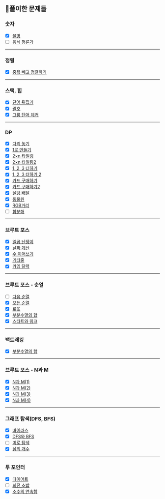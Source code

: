 ## 📜풀이한 문제들
### 숫자
- [x] [물병](https://www.acmicpc.net/problem/1052)
- [ ] [음식 평론가](https://www.acmicpc.net/problem/1188)

---

### 정렬
- [x] [중복 빼고 정렬하기](https://www.acmicpc.net/problem/10867)

---

### 스택, 힙
- [x] [단어 뒤집기](https://www.acmicpc.net/problem/9093)
- [x] [괄호](https://www.acmicpc.net/problem/9012)
- [x] [그룹 단어 체커](https://www.acmicpc.net/problem/1316)

---

### DP
- [x] [다리 놓기](https://www.acmicpc.net/problem/1010)
- [x] [1로 만들기](https://www.acmicpc.net/problem/1463)
- [x] [2×n 타일링](https://www.acmicpc.net/problem/11726)
- [x] [2×n 타일링2](https://www.acmicpc.net/problem/11727)
- [x] [1, 2, 3 더하기](https://www.acmicpc.net/problem/9095)
- [x] [1, 2, 3 더하기 2](https://www.acmicpc.net/problem/12101)
- [x] [카드 구매하기](https://www.acmicpc.net/problem/11052)
- [x] [카드 구매하기2](https://www.acmicpc.net/problem/16194)
- [x] [설탕 배달](https://www.acmicpc.net/problem/2839)
- [x] [동물원](https://www.acmicpc.net/problem/1309)
- [x] [RGB거리](https://www.acmicpc.net/problem/1149)
- [ ] [합분해](https://www.acmicpc.net/problem/2225)

---

### 브루트 포스
- [x] [일곱 난쟁이](https://www.acmicpc.net/problem/2309)
- [x] [날짜 계산](https://www.acmicpc.net/problem/1476)
- [x] [수 이어쓰기](https://www.acmicpc.net/problem/1748)
- [x] [기타줄](https://www.acmicpc.net/problem/1049)
- [x] [카잉 달력](https://www.acmicpc.net/problem/6064)

---

### 브루트 포스 - 순열
- [ ] [다음 순열](https://www.acmicpc.net/problem/10972)
- [x] [모든 순열](https://www.acmicpc.net/problem/10974)
- [x] [로또](https://www.acmicpc.net/problem/6603)
- [x] [부분수열의 합](https://www.acmicpc.net/problem/1182)
- [x] [스타트와 링크](https://www.acmicpc.net/problem/14889)

---

### 백트래킹
- [x] [부분수열의 합](https://www.acmicpc.net/problem/1182)

---

### 브루트 포스 - N과 M
- [x] [N과 M(1)](https://www.acmicpc.net/problem/15649)
- [x] [N과 M(2)](https://www.acmicpc.net/problem/15650)
- [x] [N과 M(3)](https://www.acmicpc.net/problem/15651)
- [x] [N과 M(4)](https://www.acmicpc.net/problem/15652)

---

### 그래프 탐색(DFS, BFS)
- [x] [바이러스](https://www.acmicpc.net/problem/2606)
- [x] [DFS와 BFS](https://www.acmicpc.net/problem/1260)
- [ ] [미로 탐색](https://www.acmicpc.net/problem/2178)
- [x] [섬의 개수](https://www.acmicpc.net/problem/4963)

---

### 투 포인터
- [x] [다이어트](https://www.acmicpc.net/problem/1484)
- [ ] [회전 초밥](https://www.acmicpc.net/problem/2531)
- [x] [소수의 연속합](https://www.acmicpc.net/problem/1644)